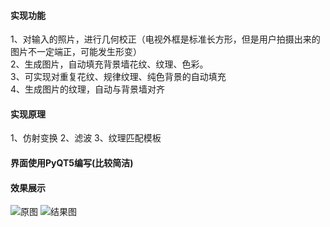
#### 实现功能

1、对输入的照片，进行几何校正（电视外框是标准长方形，但是用户拍摄出来的图片不一定端正，可能发生形变）  
2、生成图片，自动填充背景墙花纹、纹理、色彩。  
3、可实现对重复花纹、规律纹理、纯色背景的自动填充  
4、生成图片的纹理，自动与背景墙对齐  


#### 实现原理
1、仿射变换
2、滤波
3、纹理匹配模板

#### 界面使用PyQT5编写(比较简洁)



#### 效果展示


![原图](https://github.com/hushaobao/OUC-Demo/edit/master/data/6.jpg)
![结果图](https://github.com/hushaobao/OUC-Demo/edit/master/result/new_img.jpg)
